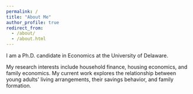 ```yaml
---
permalink: /
title: "About Me"
author_profile: true
redirect_from: 
  - /about/
  - /about.html
---
```



I am a Ph.D. candidate in Economics at the University of Delaware. 

My research interests include household finance, housing economics, and family economics. My current work explores the relationship between young adults' living arrangements, their savings behavior, and family formation.

<!--- <a href="/files/cv.pdf" ><button>Download CV</button></a> --->
